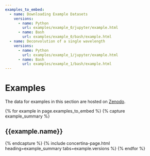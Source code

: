 ```yaml
---
examples_to_embed:
  - name: Downloading Example Datasets
    versions:
      - name: Python
        url: examples/example_0/jupyter/example.html
      - name: Bash
        url: examples/example_0/bash/example.html
  - name: Deconvolution of a single wavelength
    versions:
      - name: Python
        url: examples/example_1/jupyter/example.html
      - name: Bash
        url: examples/example_1/bash/example.html
---
```



# Examples #

The data for examples in this section are hosted on [Zenodo](https://zenodo.org/records/13384454).

{% for example in page.examples_to_embed %}
{% capture example_summary %}
<h2>{{example.name}}</h2>
{% endcapture %}
{% include concertina-page.html heading=example_summary tabs=example.versions %}
{% endfor %}